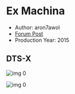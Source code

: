 # Ex Machina

* Author: aron7awol
* [Forum Post](https://www.avsforum.com/threads/bass-eq-for-filtered-movies.2995212/post-57684200)
* Production Year: 2015

## DTS-X

![img 0](https://i.imgur.com/SzCQDnt.jpg)

![img 0](https://i.imgur.com/gCTH9QS.png)

